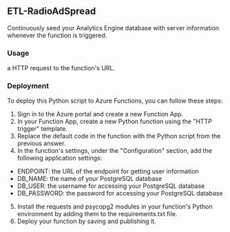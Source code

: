 ## ETL-RadioAdSpread
Continuously seed your Analytics Engine database with server information whenever the function is triggered. 
### Usage
a HTTP request to the function's URL.
### Deployment
To deploy this Python script to Azure Functions, you can follow these steps:

1. Sign in to the Azure portal and create a new Function App.
2. In your Function App, create a new Python function using the "HTTP trigger" template.
3. Replace the default code in the function with the Python script from the previous answer.
4. In the function's settings, under the "Configuration" section, add the following application settings:
 - ENDPOINT: the URL of the endpoint for getting user information
 - DB_NAME: the name of your PostgreSQL database
 - DB_USER: the username for accessing your PostgreSQL database
 - DB_PASSWORD: the password for accessing your PostgreSQL database
5. Install the requests and psycopg2 modules in your function's Python environment by adding them to the requirements.txt file.
6. Deploy your function by saving and publishing it.

